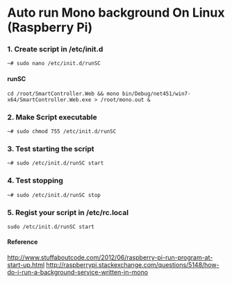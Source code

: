 # Auto run Mono background On Linux (Raspberry Pi)


### 1. Create script in /etc/init.d

```
~# sudo nano /etc/init.d/runSC
```

#### runSC
```
cd /root/SmartController.Web && mono bin/Debug/net451/win7-x64/SmartController.Web.exe > /root/mono.out &
```

### 2. Make Script executable

```
~# sudo chmod 755 /etc/init.d/runSC 
```

### 3. Test starting the script

```
~# sudo /etc/init.d/runSC start
```

### 4. Test stopping

```
~# sudo /etc/init.d/runSC stop
```

### 5. Regist your script in /etc/rc.local

```
sudo /etc/init.d/runSC start
```


#### Reference
<http://www.stuffaboutcode.com/2012/06/raspberry-pi-run-program-at-start-up.html>
<http://raspberrypi.stackexchange.com/questions/5148/how-do-i-run-a-background-service-written-in-mono>
